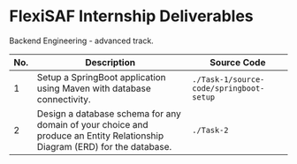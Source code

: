 # FlexiSAF Internship Deliverables

Backend Engineering - advanced track.

|  No.     | Description | Source Code |
| -------- | ----------- | ----------- |
| 1        | Setup a SpringBoot application using Maven with database connectivity. | `./Task-1/source-code/springboot-setup` |
| 2        | Design a database schema for any domain of your choice and produce an Entity Relationship Diagram (ERD) for the database. | `./Task-2` |
